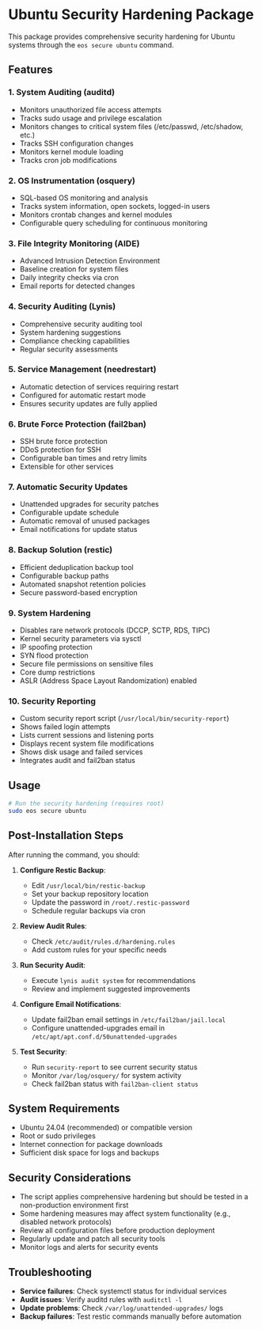 # Ubuntu Security Hardening Package

This package provides comprehensive security hardening for Ubuntu systems through the `eos secure ubuntu` command.

## Features

### 1. **System Auditing (auditd)**
- Monitors unauthorized file access attempts
- Tracks sudo usage and privilege escalation
- Monitors changes to critical system files (/etc/passwd, /etc/shadow, etc.)
- Tracks SSH configuration changes
- Monitors kernel module loading
- Tracks cron job modifications

### 2. **OS Instrumentation (osquery)**
- SQL-based OS monitoring and analysis
- Tracks system information, open sockets, logged-in users
- Monitors crontab changes and kernel modules
- Configurable query scheduling for continuous monitoring

### 3. **File Integrity Monitoring (AIDE)**
- Advanced Intrusion Detection Environment
- Baseline creation for system files
- Daily integrity checks via cron
- Email reports for detected changes

### 4. **Security Auditing (Lynis)**
- Comprehensive security auditing tool
- System hardening suggestions
- Compliance checking capabilities
- Regular security assessments

### 5. **Service Management (needrestart)**
- Automatic detection of services requiring restart
- Configured for automatic restart mode
- Ensures security updates are fully applied

### 6. **Brute Force Protection (fail2ban)**
- SSH brute force protection
- DDoS protection for SSH
- Configurable ban times and retry limits
- Extensible for other services

### 7. **Automatic Security Updates**
- Unattended upgrades for security patches
- Configurable update schedule
- Automatic removal of unused packages
- Email notifications for update status

### 8. **Backup Solution (restic)**
- Efficient deduplication backup tool
- Configurable backup paths
- Automated snapshot retention policies
- Secure password-based encryption

### 9. **System Hardening**
- Disables rare network protocols (DCCP, SCTP, RDS, TIPC)
- Kernel security parameters via sysctl
- IP spoofing protection
- SYN flood protection
- Secure file permissions on sensitive files
- Core dump restrictions
- ASLR (Address Space Layout Randomization) enabled

### 10. **Security Reporting**
- Custom security report script (`/usr/local/bin/security-report`)
- Shows failed login attempts
- Lists current sessions and listening ports
- Displays recent system file modifications
- Shows disk usage and failed services
- Integrates audit and fail2ban status

## Usage

```bash
# Run the security hardening (requires root)
sudo eos secure ubuntu
```

## Post-Installation Steps

After running the command, you should:

1. **Configure Restic Backup**:
   - Edit `/usr/local/bin/restic-backup`
   - Set your backup repository location
   - Update the password in `/root/.restic-password`
   - Schedule regular backups via cron

2. **Review Audit Rules**:
   - Check `/etc/audit/rules.d/hardening.rules`
   - Add custom rules for your specific needs

3. **Run Security Audit**:
   - Execute `lynis audit system` for recommendations
   - Review and implement suggested improvements

4. **Configure Email Notifications**:
   - Update fail2ban email settings in `/etc/fail2ban/jail.local`
   - Configure unattended-upgrades email in `/etc/apt/apt.conf.d/50unattended-upgrades`

5. **Test Security**:
   - Run `security-report` to see current security status
   - Monitor `/var/log/osquery/` for system activity
   - Check fail2ban status with `fail2ban-client status`

## System Requirements

- Ubuntu 24.04 (recommended) or compatible version
- Root or sudo privileges
- Internet connection for package downloads
- Sufficient disk space for logs and backups

## Security Considerations

- The script applies comprehensive hardening but should be tested in a non-production environment first
- Some hardening measures may affect system functionality (e.g., disabled network protocols)
- Review all configuration files before production deployment
- Regularly update and patch all security tools
- Monitor logs and alerts for security events

## Troubleshooting

- **Service failures**: Check systemctl status for individual services
- **Audit issues**: Verify auditd rules with `auditctl -l`
- **Update problems**: Check `/var/log/unattended-upgrades/` logs
- **Backup failures**: Test restic commands manually before automation